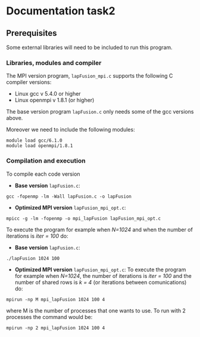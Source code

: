 # Documentation task2

## Prerequisites
Some external libraries will need to be included to run this program. 
### Libraries, modules and compiler

The MPI version program, `lapFusion_mpi.c` supports the following C compiler versions:

* Linux gcc v 5.4.0 or higher
* Linux openmpi v 1.8.1 (or higher)

The base version program `lapFusion.c` only needs some of the gcc versions above.

Moreover we need to include the following modules:

```
module load gcc/6.1.0
module load openmpi/1.8.1
```

### Compilation and execution

To compile each code version

* **Base version** `lapFusion.c`:
```
gcc -fopenmp -lm -Wall lapFusion.c -o lapFusion

```

* **Optimized MPI version** `lapFusion_mpi_opt.c`:
```
mpicc -g -lm -fopenmp -o mpi_lapFusion lapFusion_mpi_opt.c 
```

To execute the program for example when *N=1024* and when the number of iterations is *iter = 100* do:

* **Base version** `lapFusion.c`:
```
./lapFusion 1024 100

```

* **Optimized MPI version** `lapFusion_mpi_opt.c`:
To execute the program for example when *N=1024*, the number of iterations is *iter = 100* and the number of shared rows is
*k = 4* (or iterations between comunications) do:
```
mpirun -np M mpi_lapFusion 1024 100 4
```
where M is the number of processes that one wants to use. To run with 2 processes the command would be:
```
mpirun -np 2 mpi_lapFusion 1024 100 4
```